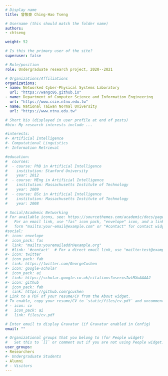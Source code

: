 ```yaml
---
# Display name
title: 曾敬豪 Ching-Hao Tseng

# Username (this should match the folder name)
authors:
- chtseng

weight: 52

# Is this the primary user of the site?
superuser: false

# Role/position
role: Undergraduate research project, 2020--2021

# Organizations/Affiliations
organizations:
- name: Networked Cyber-Physical Systems Laboratory 
  url: "https://wangc86.github.io"
- name: Department of Computer Science and Information Engineering 
  url: "https://www.csie.ntnu.edu.tw"
- name: National Taiwan Normal University
  url: "https://www.ntnu.edu.tw"

# Short bio (displayed in user profile at end of posts)
#bio: My research interests include ...

#interests:
#- Artificial Intelligence
#- Computational Linguistics
#- Information Retrieval

#education:
#  courses:
#  - course: PhD in Artificial Intelligence
#    institution: Stanford University
#    year: 2012
#  - course: MEng in Artificial Intelligence
#    institution: Massachusetts Institute of Technology
#    year: 2009
#  - course: BSc in Artificial Intelligence
#    institution: Massachusetts Institute of Technology
#    year: 2008

# Social/Academic Networking
# For available icons, see: https://sourcethemes.com/academic/docs/page-builder/#icons
#   For an email link, use "fas" icon pack, "envelope" icon, and a link in the
#   form "mailto:your-email@example.com" or "#contact" for contact widget.
#social:
#- icon: envelope
#  icon_pack: fas
#  link: "mailto:youremailaddr@example.org"
#  #link: '#contact'  # For a direct email link, use "mailto:test@example.org".
#- icon: twitter
#  icon_pack: fab
#  link: https://twitter.com/GeorgeCushen
#- icon: google-scholar
#  icon_pack: ai
#  link: https://scholar.google.co.uk/citations?user=sIwtMXoAAAAJ
#- icon: github
#  icon_pack: fab
#  link: https://github.com/gcushen
# Link to a PDF of your resume/CV from the About widget.
# To enable, copy your resume/CV to `static/files/cv.pdf` and uncomment the lines below.
# - icon: cv
#   icon_pack: ai
#   link: files/cv.pdf

# Enter email to display Gravatar (if Gravatar enabled in Config)
email: ""

# Organizational groups that you belong to (for People widget)
#   Set this to `[]` or comment out if you are not using People widget.
user_groups:
- Researchers
#- Undergraduate Students
- Alumni
# - Visitors
---
```


[//]: # (EXAMPLE is a professor of artificial intelligence at the Stanford AI Lab. His research interests include distributed robotics, mobile computing and programmable matter. He leads the Robotic Neurobiology group, which develops self-reconfiguring robots, systems of self-organizing robots, and mobile sensor networks.)

